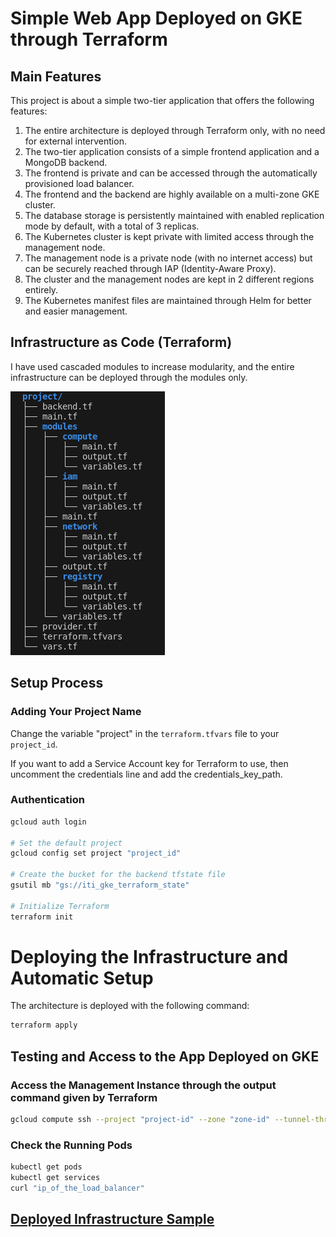 # Simple Web App Deployed on GKE through Terraform

## Main Features

This project is about a simple two-tier application that offers the following features:

1. The entire architecture is deployed through Terraform only, with no need for external intervention.
2. The two-tier application consists of a simple frontend application and a MongoDB backend.
3. The frontend is private and can be accessed through the automatically provisioned load balancer.
4. The frontend and the backend are highly available on a multi-zone GKE cluster.
5. The database storage is persistently maintained with enabled replication mode by default, with a total of 3 replicas.
6. The Kubernetes cluster is kept private with limited access through the management node.
7. The management node is a private node (with no internet access) but can be securely reached through IAP (Identity-Aware Proxy).
8. The cluster and the management nodes are kept in 2 different regions entirely.
9. The Kubernetes manifest files are maintained through Helm for better and easier management.

## Infrastructure as Code (Terraform)

I have used cascaded modules to increase modularity, and the entire infrastructure can be deployed through the modules only.

![tree](screenshots/tree.png)

## Setup Process

### Adding Your Project Name

Change the variable "project" in the `terraform.tfvars` file to your `project_id`.

If you want to add a Service Account key for Terraform to use, then uncomment the credentials line and add the credentials_key_path.

### Authentication

```bash
gcloud auth login

# Set the default project
gcloud config set project "project_id"

# Create the bucket for the backend tfstate file
gsutil mb "gs://iti_gke_terraform_state"

# Initialize Terraform
terraform init
```
# Deploying the Infrastructure and Automatic Setup

The architecture is deployed with the following command:

```bash
terraform apply
```

## Testing and Access to the App Deployed on GKE
 


### Access the Management Instance through the output command given by Terraform

```bash
gcloud compute ssh --project "project-id" --zone "zone-id" --tunnel-through-iap  iti-webapp-project-managment-node
```

### Check the Running Pods

```bash
kubectl get pods
kubectl get services
curl "ip_of_the_load_balancer"
```

## [Deployed Infrastructure Sample](/architecture_info/)